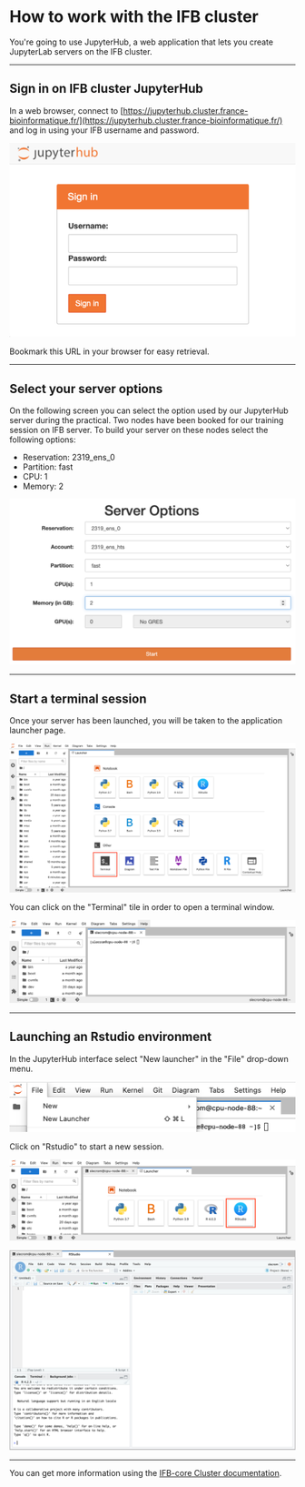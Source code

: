 # How to work with the IFB cluster

You're going to use JupyterHub, a web application that lets you create JupyterLab servers on the IFB cluster.

***

## Sign in on IFB cluster JupyterHub

In a web browser, connect to [https://jupyterhub.cluster.france-bioinformatique.fr/](https://jupyterhub.cluster.france-bioinformatique.fr/) and log in using your IFB username and password.

![JupyterHub](./ressources/jupyterhub_login.png "JupyterHub")

Bookmark this URL in your browser for easy retrieval.

***

## Select your server options

On the following screen you can select the option used by our JupyterHub server during the practical. Two nodes have been booked for our training session on IFB server. To build your server on these nodes select the following options:

* Reservation: 2319_ens_0
* Partition: fast
* CPU: 1
* Memory: 2

![JupyterHub server options](./ressources/jupyterhub_serveroptions.png "JupyterHub server options")

***

## Start a terminal session

Once your server has been launched, you will be taken to the application launcher page.

![JupyterHub launcher](./ressources/jupyterhub_launcher.png "JupyterHub launcher")

You can click on the "Terminal" tile in order to open a terminal window.

![JupyterHub Terminal](./ressources/jupyterhub_terminal.png "JupyterHub Terminal")

***

## Launching an Rstudio environment

In the JupyterHub interface select "New launcher" in the "File" drop-down menu.

![JupyterHub new launcher](./ressources/jupyterhub_newlauncher.png "JupyterHub launcher")

Click on "Rstudio" to start a new session.

![JupyterHub Rstudio start](./ressources/jupyterhub_launcherRstudio.png "JupyterHub Rstudio start")

![JupyterHub Rstudio](./ressources/jupyterhub_Rstudio.png "JupyterHub Rstudio")

***

You can get more information using the [IFB-core Cluster documentation](https://ifb-elixirfr.gitlab.io/cluster/doc/). 
